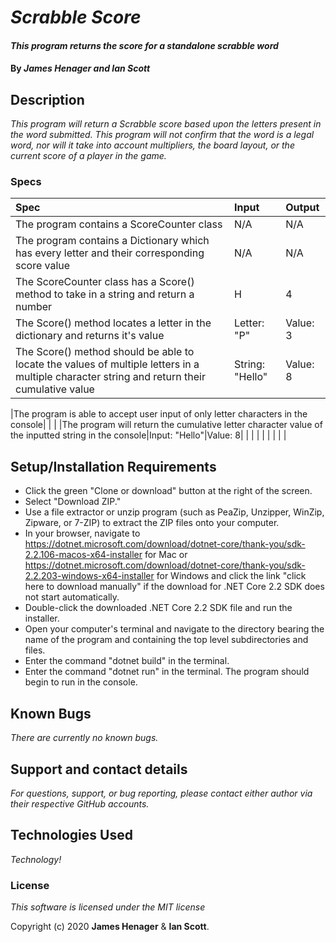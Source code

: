 # _Scrabble Score_

#### _This program returns the score for a standalone scrabble word_

#### By _**James Henager and Ian Scott**_

## Description

_This program will return a Scrabble score based upon the letters present in the word submitted. This program will not confirm that the word is a legal word, nor will it take into account multipliers, the board layout, or the current score of a player in the game._

### Specs
| Spec | Input | Output |
| :-------------     | :------------- | :------------- |
|The program contains a ScoreCounter class |N/A  |N/A  |
|The program contains a Dictionary which has every letter and their corresponding score value |N/A | N/A |
|The ScoreCounter class has a Score() method to take in a string and return a number | H | 4 |
|The Score() method locates a letter in the dictionary and returns it's value|Letter: "P" |Value: 3  |
|The Score() method should be able to locate the values of multiple letters in a multiple character string and return their cumulative value|String: "Hello" |Value: 8|

|The program is able to accept user input of only letter characters in the console|  |  |
|The program will return the cumulative letter character value of the inputted string in the console|Input: "Hello"|Value: 8|
|  |  |  |
|  |  |  |

## Setup/Installation Requirements

* Click the green "Clone or download" button at the right of the screen.
* Select "Download ZIP."
* Use a file extractor or unzip program (such as PeaZip, Unzipper, WinZip, Zipware, or 7-ZIP) to extract the ZIP files onto your computer.
* In your browser, navigate to https://dotnet.microsoft.com/download/dotnet-core/thank-you/sdk-2.2.106-macos-x64-installer for Mac or https://dotnet.microsoft.com/download/dotnet-core/thank-you/sdk-2.2.203-windows-x64-installer for Windows and click the link "click here to download manually" if the download for .NET Core 2.2 SDK does not start automatically.
* Double-click the downloaded .NET Core 2.2 SDK file and run the installer.
* Open your computer's terminal and navigate to the directory bearing the name of the program and containing the top level subdirectories and files.
* Enter the command "dotnet build" in the terminal.
* Enter the command "dotnet run" in the terminal. The program should begin to run in the console.

## Known Bugs

_There are currently no known bugs._

## Support and contact details

_For questions, support, or bug reporting, please contact either author via their respective GitHub accounts._

## Technologies Used

_Technology!_

### License

_This software is licensed under the MIT license_

Copyright (c) 2020 **James Henager** & **Ian Scott**.
